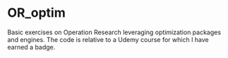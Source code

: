 # OR_optim

Basic exercises on Operation Research leveraging optimization packages and engines. The code is relative to a Udemy course for which I have earned a badge.
